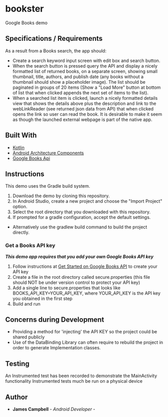 # bookster
Google Books demo

## Specifications / Requirements
As a result from a Books search, the app should:
- Create a search keyword input screen with edit box and search button.
- When the search button is pressed query the API and display a nicely formatted list of returned books, on a separate screen, showing small thumbnail, title, authors, and publish date (any books without a thumbnail should show a placeholder image). The list should be paginated in groups of 20 items (Show a "Load More" button at bottom of list that when clicked appends the next set of items to the list).
- When a searched list item is clicked, launch a nicely formatted details view that shows the details above plus the description and link to the webLinkReader (see returned json data from API) that when clicked opens the link so user can read the book.  It is desirable to make it seem as though the launched external webpage is part of the native app.

## Built With
* [Kotlin](https://kotlinlang.org/)
* [Android Architecture Components](https://developer.android.com/topic/libraries/architecture)
* [Google Books Api](https://developers.google.com/books)

## Instructions
This demo uses the Gradle build system.

1. Download the demo by cloning this repository.
2. In Android Studio, create a new project and choose the "Import Project" option.
3. Select the root directory that you downloaded with this repository.
4. If prompted for a gradle configuration, accept the default settings.
- Alternatively use the gradlew build command to build the project directly.

### Get a Books API key
***This demo app requires that you add your own Google Books API key***
1. Follow instructions at [Get Started on Google Books API](https://developers.google.com/books/docs/v1/using#APIKey) to create your API key
2. Create a file in the root directory called secure.properties (this file should NOT be under version control to protect your API key)
3. Add a single line to secure.properties that looks like BOOKS_API_KEY=YOUR_API_KEY, where YOUR_API_KEY is the API key you obtained in the first step
4. Build and run

## Concerns during Development
- Providing a method for 'injecting' the API KEY so the project could be shared publicly
- Use of the DataBinding Library can often require to rebuild the project in order to generate Implementation classes.

## Testing
An Instrumented test has been recorded to demonstrate the MainActivity functionality
Instrumented tests much be run on a physical device

## Author
* **James Campbell** - *Android Developer* -

